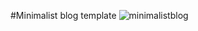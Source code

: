 #Minimalist blog template
![minimalistblog](https://res.cloudinary.com/dxbk4zeyc/image/upload/v1536708990/minimalist-blog.png)